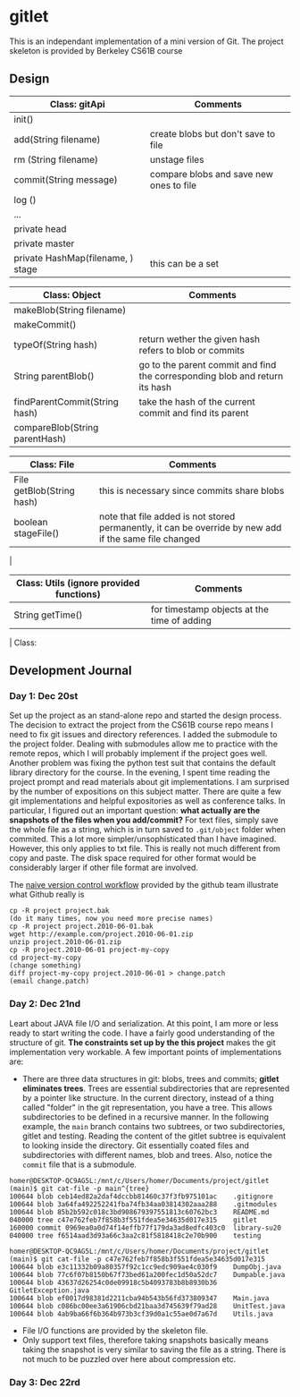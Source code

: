 # gitlet
This is an independant implementation of a mini version of Git. The project skeleton is provided by Berkeley CS61B course

## Design
| Class: gitApi | Comments |
| ----- |-----|
| init() ||
| add(String filename) |create blobs but don't save to file|
| rm (String filename) | unstage files |
| commit(String message) | compare blobs and save new ones to file|
| log () ||
| ... ||
| private head||
| private master ||
| private HashMap(filename, ) stage  | this can be a set|


| Class: Object | Comments |
| ----- |-----|
| makeBlob(String filename) ||
| makeCommit() ||
| typeOf(String hash)| return wether the given hash refers to blob or commits|
| String parentBlob() | go to the parent commit and find the corresponding blob and return its hash |
| findParentCommit(String hash) | take the hash of the current commit and find its parent |
| compareBlob(String parentHash) ||

| Class: File | Comments |
| ---- | ------|
| File getBlob(String hash) |this is necessary since commits share blobs|
| boolean stageFile() | note that file added is not stored permanently, it can be override by new add if the same file changed | 
|  

| Class: Utils (ignore provided functions) | Comments |
| ---- | ----- |
| String getTime() | for timestamp objects at the time of adding |







| Class: 
## Development Journal
### Day 1: Dec 20st
Set up the project as an stand-alone repo and started the design process. The decision to extract the project from the CS61B course repo means I need to fix git issues and directory references. I added the submodule to the project folder. Dealing with submodules allow me to practice with the remote repos, which I will probably implement if the project goes well. Another problem was fixing the python test suit that contains the default library directory for the course. In the evening, I spent time reading the project prompt and read materials about git implementations. I am surprised by the number of expositions on this subject matter. There are quite a few git implementations and helpful expositories as well as conference talks. In particular, I figured out an important question: **what actually are the snapshots of the files when you add/commit?** For text files, simply save the whole file as a string, which is in turn saved to `.git/object` folder when commited. This a lot more simpler/unsophisticated than I have imagined. However, this only applies to txt file. This is really not much different from copy and paste. The disk space required for other format would be considerably larger if other file format are involved. 

The [naive version control workflow](http://git.github.io/git-reference/) provided by the github team illustrate what Github really is
```
cp -R project project.bak
(do it many times, now you need more precise names)
cp -R project project.2010-06-01.bak 
wget http://example.com/project.2010-06-01.zip
unzip project.2010-06-01.zip
cp -R project.2010-06-01 project-my-copy
cd project-my-copy
(change something)
diff project-my-copy project.2010-06-01 > change.patch
(email change.patch)
```
### Day 2: Dec 21nd
Leart about JAVA file I/O and serialization. At this point, I am more or less ready to start writing the code. I have a fairly good understanding of the structure of git. **The constraints set up by the this project** makes the git implementation very workable. A few important points of implementations are:
* There are three data structures in git: blobs, trees and commits; **gitlet eliminates trees**. Trees are essential subdirectories that are represented by a pointer like structure. In the current directory, instead of a thing called "folder" in the git representation, you have a tree. This allows subdirectories to be defined in a recursive manner. In the following example, the `main` branch contains two subtrees, or two subdirectories, gitlet and testing. Reading the content of the gitlet subtree is equivalent to looking inside the directory. Git essentially coated files and subdirectories with different names, blob and trees. Also, notice the `commit` file that is a submodule.
```
homer@DESKTOP-QC9AG5L:/mnt/c/Users/homer/Documents/project/gitlet (main)$ git cat-file -p main^{tree}
100644 blob ceb14ed82a2daf4dccbb81460c37f3fb975101ac    .gitignore
100644 blob 3a64fa492252241fba74fb34aa03814302aaa288    .gitmodules
100644 blob 85b2b592c018c3bd908679397551813c60762bc3    README.md
040000 tree c47e762feb7f858b3f551fdea5e34635d017e315    gitlet
160000 commit 0969ea0a0d74f14effb77f179da3ad8edfc403c0  library-su20
040000 tree f6514aad3d93a66c3aa2c81f5818418c2e70b900    testing

homer@DESKTOP-QC9AG5L:/mnt/c/Users/homer/Documents/project/gitlet (main)$ git cat-file -p c47e762feb7f858b3f551fdea5e34635d017e315
100644 blob e3c11332b09a80357f92c1cc9edc909ae4c030f9    DumpObj.java
100644 blob 77c6f07b8150b67f73bed61a200fec1d50a52dc7    Dumpable.java
100644 blob 43637d26254c0de09918c5b4093783b8b8930b36    GitletException.java
100644 blob ef0017d98381d2211cba94b543b56fd373809347    Main.java
100644 blob c086bc00ee3a61906cbd21baa3d745639f79ad28    UnitTest.java
100644 blob 4ab9ba66f6b364b973b3cf39d0a1c55ae0d7a67d    Utils.java
```
* File I/O functions are provided by the skeleton file.
* Only support text files, therefore taking snapshots basically means taking the snapshot is very similar to saving the file as a string. There is not much to be puzzled over here about compression etc.

### Day 3: Dec 22rd
